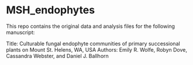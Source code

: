 # MSH_endophytes
This repo contains the original data and analysis files for the following manuscript:

Title: Culturable fungal endophyte communities of primary successional plants on Mount St. Helens, WA, USA
Authors: Emily R. Wolfe, Robyn Dove, Cassandra Webster, and Daniel J. Ballhorn